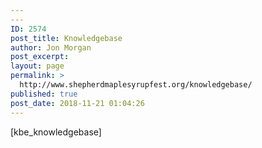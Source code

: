 ```yaml
---
---
ID: 2574
post_title: Knowledgebase
author: Jon Morgan
post_excerpt:
layout: page
permalink: >
  http://www.shepherdmaplesyrupfest.org/knowledgebase/
published: true
post_date: 2018-11-21 01:04:26
---
```

[kbe_knowledgebase]